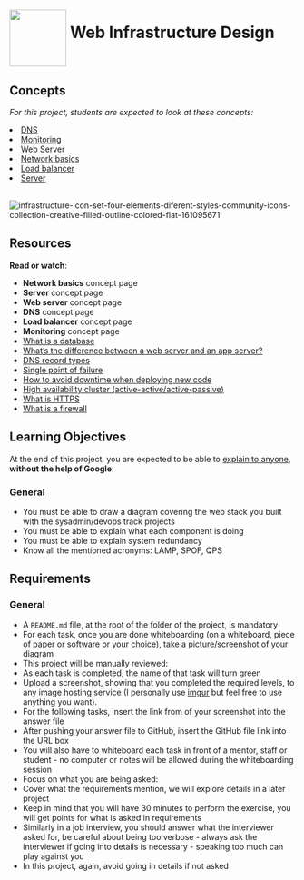 # <a href="url"><img src="https://user-images.githubusercontent.com/90220978/157567093-c8332dce-829b-4c77-a1a9-81821c3b9b71.jpg" align="middle" width="100" height="100"></a> Web Infrastructure Design

<h2>Concepts</h2>
<div class="panel panel-default">
    <div class="panel-body">
      <p>
        <em>For this project, students are expected to look at these concepts:</em>
      </p>

<li>
            <a href="https://intranet.hbtn.io/concepts/12">DNS</a>
          </li>
<li>
            <a href="https://intranet.hbtn.io/concepts/13">Monitoring</a>
          </li>
<li>
            <a href="https://intranet.hbtn.io/concepts/17">Web Server</a>
          </li>
<li>
            <a href="https://intranet.hbtn.io/concepts/33">Network basics</a>
          </li>
<li>
            <a href="https://intranet.hbtn.io/concepts/46">Load balancer</a>
          </li>
<li>
            <a href="https://intranet.hbtn.io/concepts/67">Server</a>
          </li>

  </div>
<br>

![infrastructure-icon-set-four-elements-diferent-styles-community-icons-collection-creative-filled-outline-colored-flat-161095671](https://user-images.githubusercontent.com/90220978/157567610-7c177ad8-32af-4481-8f20-6f44f980c0bd.jpg)

<h2>Resources</h2>

<p><strong>Read or watch</strong>:</p>

<ul>
<li><strong>Network basics</strong> concept page</li>
<li><strong>Server</strong> concept page</li>
<li><strong>Web server</strong> concept page</li>
<li><strong>DNS</strong> concept page</li>
<li><strong>Load balancer</strong> concept page</li>
<li><strong>Monitoring</strong> concept page</li>
<li><a href="https://www.techtarget.com/searchdatamanagement/definition/database" title="What is a database" target="_blank">What is a database</a> </li>
<li><a href="https://www.youtube.com/watch?v=S97eKyv2b9M" title="What's the difference between a web server and an app server?" target="_blank">What’s the difference between a web server and an app server?</a></li>
<li><a href="https://pressable.com/?s=DNS&post_type=knowledgebase" title="DNS record types" target="_blank">DNS record types</a> </li>
<li><a href="https://en.wikipedia.org/wiki/Single_point_of_failure" title="Single point of failure" target="_blank">Single point of failure</a> </li>
<li><a href="https://softwareengineering.stackexchange.com/questions/35063/how-do-you-update-your-production-codebase-database-schema-without-causing-downt#answers-header" title="How to avoid downtime when deploying new code" target="_blank">How to avoid downtime when deploying new code</a> </li>
<li><a href="https://docs.oracle.com/cd/E17904_01/core.1111/e10106/intro.htm#ASHIA714" title="High availability cluster (active-active/active-passive)" target="_blank">High availability cluster (active-active/active-passive)</a> </li>
<li><a href="https://www.instantssl.com/http-vs-https" title="What is HTTPS" target="_blank">What is HTTPS</a> </li>
<li><a href="https://www.webopedia.com/definitions/firewall/" title="What is a firewall" target="_blank">What is a firewall</a> </li>
</ul>

<h2>Learning Objectives</h2>

<p>At the end of this project, you are expected to be able to <a href="/rltoken/Dvn7v5U404zIccrJ_jDevg" title="explain to anyone" target="_blank">explain to anyone</a>, <strong>without the help of Google</strong>:</p>

<h3>General</h3>

<ul>
<li>You must be able to draw a diagram covering the web stack you built with the sysadmin/devops track projects</li>
<li>You must be able to explain what each component is doing</li>
<li>You must be able to explain system redundancy</li>
<li>Know all the mentioned acronyms: LAMP, SPOF, QPS</li>
</ul>

<h2>Requirements</h2>

<h3>General</h3>

<ul>
<li>A <code>README.md</code> file, at the root of the folder of the project, is mandatory</li>
<li>For each task, once you are done whiteboarding (on a whiteboard, piece of paper or software or your choice), take a picture/screenshot of your diagram</li>
<li>This project will be manually reviewed:</li>
<li>As each task is completed, the name of that task will turn green</li>
<li>Upload a screenshot, showing that you completed the required levels, to any image hosting service (I personally use <a href="https://imgur.com" title="imgur" target="_blank">imgur</a> but feel free to use anything you want). </li>
<li>For the following tasks, insert the link from of your screenshot into the answer file </li>
<li>After pushing your answer file to GitHub, insert the GitHub file link into the URL box</li>
<li>You will also have to whiteboard each task in front of a mentor, staff or student - no computer or notes will be allowed during the whiteboarding session</li>
<li>Focus on what you are being asked: </li>
<li>Cover what the requirements mention, we will explore details in a later project</li>
<li>Keep in mind that you will have 30 minutes to perform the exercise, you will get points for what is asked in requirements</li>
<li>Similarly in a job interview, you should answer what the interviewer asked for, be careful about being too verbose - always ask the interviewer if going into details is necessary - speaking too much can play against you</li>
<li>In this project, again, avoid going in details if not asked</li>
</ul>

</div>
